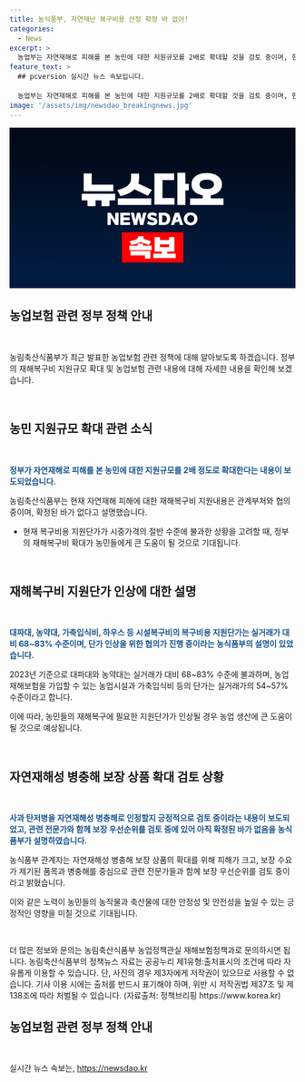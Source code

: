 ```yaml
---
title: 농식품부, 자연재난 복구비용 산정 확정 바 없어!
categories:
  - News
excerpt: >
  농업부는 자연재해로 피해를 본 농민에 대한 지원규모를 2배로 확대할 것을 검토 중이며, 현재 복구비용 지원단가가 시중가격의 절반 이하인 상황에 대해 단가 인상을 협의 중이라고 밝혔습니다. 또한, 자연재해성 병충해 보장 상품 확대 가능성에 대해 전문가와 함께 검토 중이지만 아직 확정된 바는 없다고 설명했습니다. 이에 대한 자세한 내용은 농림축산식품부 농업정책관실로 문의할 수 있습니다. (044-201-1794), (044-201-1792)
feature_text: >
  ## pcversion 실시간 뉴스 속보입니다.

  농업부는 자연재해로 피해를 본 농민에 대한 지원규모를 2배로 확대할 것을 검토 중이며, 현재 복구비용 지원단가가 시중가격의 절반 이하인 상황에 대해 단가 인상을 협의 중이라고 밝혔습니다. 또한, 자연재해성 병충해 보장 상품 확대 가능성에 대해 전문가와 함께 검토 중이지만 아직 확정된 바는 없다고 설명했습니다. 이에 대한 자세한 내용은 농림축산식품부 농업정책관실로 문의할 수 있습니다. (044-201-1794), (044-201-1792)
image: '/assets/img/newsdao_breakingnews.jpg'
---
```


<p><img src="/assets/img/newsdao_breakingnews.jpg" alt="pcversion 속보" /></p>

<h2 data-ke-size="size26">농업보험 관련 정부 정책 안내</h2>

<p data-ke-size="size16">&nbsp;</p>

<p>농림축산식품부가 최근 발표한 농업보험 관련 정책에 대해 알아보도록 하겠습니다. 정부의 재해복구비 지원규모 확대 및 농업보험 관련 내용에 대해 자세한 내용을 확인해 보겠습니다.</p>

<p data-ke-size="size16">&nbsp;</p>

<h2 data-ke-size="size24">농민 지원규모 확대 관련 소식</h2>

<p data-ke-size="size16">&nbsp;</p>

<p><b><span style="color: #1a5490;">정부가 자연재해로 피해를 본 농민에 대한 지원규모를 2배 정도로 확대한다는 내용이 보도되었습니다.</span></b></p>

<p>농림축산식품부는 현재 자연재해 피해에 대한 재해복구비 지원내용은 관계부처와 협의 중이며, 확정된 바가 없다고 설명했습니다.</p>

<ul>
  <li>현재 복구비용 지원단가가 시중가격의 절반 수준에 불과한 상황을 고려할 때, 정부의 재해복구비 확대가 농민들에게 큰 도움이 될 것으로 기대됩니다.</li>
</ul>

<p data-ke-size="size16">&nbsp;</p>

<h2 data-ke-size="size24">재해복구비 지원단가 인상에 대한 설명</h2>

<p data-ke-size="size16">&nbsp;</p>

<p><b><span style="color: #1a5490;">대파대, 농약대, 가축입식비, 하우스 등 시설복구비의 복구비용 지원단가는 실거래가 대비 68~83% 수준이며, 단가 인상을 위한 협의가 진행 중이라는 농식품부의 설명이 있었습니다.</span></b></p>

<p>2023년 기준으로 대파대와 농약대는 실거래가 대비 68~83% 수준에 불과하며, 농업재해보험을 가입할 수 있는 농업시설과 가축입식비 등의 단가는 실거래가의 54~57% 수준이라고 합니다.</p>

<p>이에 따라, 농민들의 재해복구에 필요한 지원단가가 인상될 경우 농업 생산에 큰 도움이 될 것으로 예상됩니다.</p>

<p data-ke-size="size16">&nbsp;</p>

<h2 data-ke-size="size24">자연재해성 병충해 보장 상품 확대 검토 상황</h2>

<p data-ke-size="size16">&nbsp;</p>

<p><b><span style="color: #1a5490;">사과 탄저병을 자연재해성 병충해로 인정할지 긍정적으로 검토 중이라는 내용이 보도되었고, 관련 전문가와 함께 보장 우선순위를 검토 중에 있어 아직 확정된 바가 없음을 농식품부가 설명하였습니다.</span></b></p>

<p>농식품부 관계자는 자연재해성 병충해 보장 상품의 확대를 위해 피해가 크고, 보장 수요가 제기된 품목과 병충해를 중심으로 관련 전문가들과 함께 보장 우선순위를 검토 중이라고 밝혔습니다.</p>

<p>이와 같은 노력이 농민들의 농작물과 축산물에 대한 안정성 및 안전성을 높일 수 있는 긍정적인 영향을 미칠 것으로 기대됩니다.</p>

<p data-ke-size="size16">&nbsp;</p>

<p>더 많은 정보와 문의는 농림축산식품부 농업정책관실 재해보험정책과로 문의하시면 됩니다. 농림축산식품부의 정책뉴스 자료는 공공누리 제1유형:출처표시의 조건에 따라 자유롭게 이용할 수 있습니다. 단, 사진의 경우 제3자에게 저작권이 있으므로 사용할 수 없습니다. 기사 이용 시에는 출처를 반드시 표기해야 하며, 위반 시 저작권법 제37조 및 제138조에 따라 처벌될 수 있습니다. (자료출처: 정책브리핑 https://www.korea.kr)</p>

<h2 data-ke-size="size26">농업보험 관련 정부 정책 안내</h2>

<p data-ke-size="size16">&nbsp;</p>
실시간 뉴스 속보는, <a href="https://newsdao.kr" rel="dofollow">https://newsdao.kr</a>



